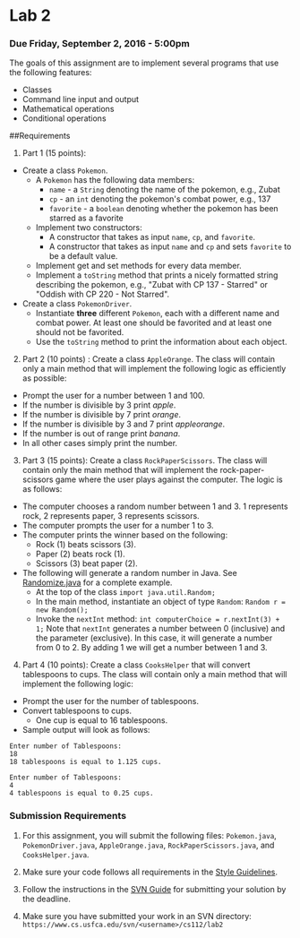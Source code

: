 Lab 2
=====

### Due Friday, September 2, 2016 - 5:00pm

The goals of this assignment are to implement several programs that use the following features:

- Classes
- Command line input and output
- Mathematical operations
- Conditional operations


##Requirements
1. Part 1 (15 points): 
  - Create a class `Pokemon`. 
      * A `Pokemon` has the following data members:
          * `name` - a `String` denoting the name of the pokemon, e.g., Zubat
          * `cp` - an `int` denoting the pokemon's combat power, e.g., 137
          * `favorite` - a `boolean` denoting whether the pokemon has been starred as a favorite
      * Implement two constructors:
          * A constructor that takes as input `name`, `cp`, and `favorite`.
          * A constructor that takes as input `name` and `cp` and sets `favorite` to be a default value.
      * Implement get and set methods for every data member. 
      * Implement a `toString` method that prints a nicely formatted string describing the pokemon, e.g., "Zubat with CP 137 - Starred" or "Oddish with CP 220 - Not Starred".
  - Create a class `PokemonDriver`. 
      * Instantiate **three** different `Pokemon`, each with a different name and combat power. At least one should be favorited and at least one should not be favorited. 
      * Use the `toString` method to print the information about each object.
2. Part 2 (10 points) : Create a class `AppleOrange`. The class will contain only a main method that will implement the following logic as efficiently as possible:
  - Prompt the user for a number between 1 and 100.
  - If the number is divisible by 3 print *apple*.
  - If the number is divisible by 7 print *orange*.
  - If the number is divisible by 3 and 7 print *appleorange*.
  - If the number is out of range print *banana*.
  - In all other cases simply print the number.
3. Part 3 (15 points): Create a class `RockPaperScissors`. The class will contain only the main method that will implement the rock-paper-scissors game where the user plays against the computer. The logic is as follows:
  - The computer chooses a random number between 1 and 3. 1 represents rock, 2 represents paper, 3 represents scissors.
  - The computer prompts the user for a number 1 to 3.
  - The computer prints the winner based on the following:
      * Rock (1) beats scissors (3).
      * Paper (2) beats rock (1).
      * Scissors (3) beat paper (2).
  - The following will generate a random number in Java. See [Randomize.java](https://github.com/CS112-F16/code/blob/master/LabExamples/Randomize.java) for a complete example.
      * At the top of the class `import java.util.Random;`
      * In the main method, instantiate an object of type `Random`: `Random r = new Random();`
      * Invoke the `nextInt` method: `int computerChoice = r.nextInt(3) + 1;` Note that `nextInt` generates a number between 0 (inclusive) and the parameter (exclusive). In this case, it will generate a number from 0 to 2. By adding 1 we will get a number between 1 and 3.
4. Part 4 (10 points): Create a class `CooksHelper` that will convert tablespoons to cups. The class will contain only a main method that will implement the following logic:
  - Prompt the user for the number of tablespoons.
  - Convert tablespoons to cups.
      * One cup is equal to 16 tablespoons.
  - Sample output will look as follows:

```
Enter number of Tablespoons: 
18
18 tablespoons is equal to 1.125 cups.
``` 

```
Enter number of Tablespoons: 
4
4 tablespoons is equal to 0.25 cups.
```
 
 
### Submission Requirements

1. For this assignment, you will submit the following files: `Pokemon.java`, `PokemonDriver.java`, `AppleOrange.java`, `RockPaperScissors.java`, and `CooksHelper.java`.

2. Make sure your code follows all requirements in the [Style Guidelines](https://github.com/CS112-F16/notes/blob/master/style.md).

3. Follow the instructions in the [SVN Guide](https://github.com/CS112-F16/notes/blob/master/svn_guide.md) for submitting your solution by the deadline.

4. Make sure you have submitted your work in an SVN directory: ```https://www.cs.usfca.edu/svn/<username>/cs112/lab2```

